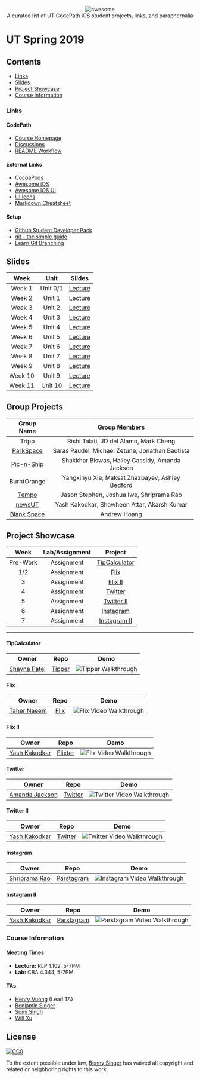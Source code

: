 <p align="center">
    <img alt="awesome" src="https://cdn.rawgit.com/sindresorhus/awesome/d7305f38d29fed78fa85652e3a63e154dd8e8829/media/badge.svg" /> <br>
    A curated list of UT CodePath iOS student projects, links, and paraphernalia
</p>

# UT Spring 2019
## Contents
- [Links](#links)
- [Slides](#slides)
- [Project Showcase](#project-showcase)
- [Course Information](#course-information)

### Links
#### CodePath
- [Course Homepage](https://courses.codepath.com)
- [Discussions](https://discussions.codepath.com)
- [README Workflow](./src/README-Workflow.md)

#### External Links
- [CocoaPods](https://cocoapods.org)
- [Awesome iOS](https://github.com/vsouza/awesome-ios)
- [Awesome iOS UI](https://github.com/cjwirth/awesome-ios-ui)
- [UI Icons](https://thenounproject.com/)
- [Markdown Cheatsheet](https://github.com/adam-p/markdown-here/wiki/Markdown-Cheatsheet)

#### Setup
- [Github Student Developer Pack](https://help.github.com/articles/applying-for-a-student-developer-pack/)
- [git - the simple guide](http://rogerdudler.github.io/git-guide/)
- [Learn Git Branching](https://learngitbranching.js.org/)

## Slides
| Week | Unit | Slides |
|:----:|:----:|:-------:|
|Week 1 | Unit 0/1 | [Lecture](https://docs.google.com/presentation/d/10t2j4NmOawlYy7bUWE0bGsuacl0V8FCSbLN2UTTlPNA/edit?usp=sharing)
|Week 2| Unit 1| [Lecture](https://docs.google.com/presentation/d/1o5LbUP1V5VmZ2tkkZpjA6-c3z5gSdHFPrnA-0KFlJTE/edit?usp=sharing)
|Week 3| Unit 2 | [Lecture](https://docs.google.com/presentation/d/1hYiLbG8bdgNXT50S3I-YvCWNiEV71Evg_ZKfdXA-ixM/edit?usp=sharing)
|Week 4| Unit 3 | [Lecture](https://docs.google.com/presentation/d/1hvkI3xVHM1Iu_Ms9rjoXRt0wk5M7qzPtRG7bnS0BXWs/edit?usp=sharing)
|Week 5| Unit 4 | [Lecture](https://docs.google.com/presentation/d/1kIQ8o3w9DYjRoCZUSrqTUbW6mj9oLc12dchSszRqHtY/edit?usp=sharing)
|Week 6| Unit 5 | [Lecture](https://docs.google.com/presentation/d/19stjqBpl1kF-DGo9ZZHmGv5fmcrHJ1sY1ZWpR1RNjQ0/edit?usp=sharing)
|Week 7| Unit 6 | [Lecture](https://docs.google.com/presentation/d/1Oxbiet3SPm_6xEChBmvNx44hv8PWr72ZKa3_Inpu6Yg/edit?usp=sharing)
|Week 8| Unit 7 | [Lecture](https://docs.google.com/presentation/d/1wmDy1rcloG9-Vvn6L1txZ0K5Yc3cyZJxDp6QacCsBk8/edit?usp=sharing)
|Week 9| Unit 8 | [Lecture](https://docs.google.com/presentation/d/10rHwCmMK5RR9Le6LQxuQSnQxPMCr9yft7gsz6bc59Pk/edit#slide=id.g4c1407d502_0_141)
|Week 10| Unit 9 | [Lecture](https://docs.google.com/presentation/d/1Bs7RkO9wW7FOZ9AhnFVIvDYaJav7hJKZBLFa5wcOpHg/edit)
|Week 11| Unit 10| [Lecture](https://docs.google.com/presentation/d/1OOk-Nc9IDO-tqLIv1H4pbz5llxGHzK7kGTiqPt_Wv8Q/edit?usp=sharing)

## Group Projects
|Group Name|Group Members|
|:--------:|:-----------:|
| Tripp | Rishi Talati, JD del Alamo, Mark Cheng |
| [ParkSpace](https://github.com/codepath-group-2/ParkShare) | Saras Paudel, Michael Zetune, Jonathan Bautista |
| [Pic-n-Ship](https://github.com/amandajackson21/Pic-N-Ship) | Shakkhar Biswas, Hailey Cassidy, Amanda Jackson |
| BurntOrange | Yangxinyu Xie, Maksat Zhazbayev, Ashley Bedford |
| [Tempo](https://github.com/jasonstephen15/Tempo) | Jason Stephen, Joshua Iwe, Shriprama Rao |
| [newsUT](https://github.com/newsut/newsUT) | Yash Kakodkar, Shawheen Attar, Akarsh Kumar |
| [Blank Space](https://github.com/andrewhoang7/blankspace) | Andrew Hoang |




## Project Showcase
| Week | Lab/Assignment |Project |
|:----:|:--------------:|:------:|
| Pre-Work | Assignment | [TipCalculator](#tipcalculator) |
| 1/2 | Assignment | [Flix](#flix) |
| 3 | Assignment | [Flix II](#flix-ii) |
| 4 | Assignment | [Twitter](#twitter) |
| 5 | Assignment | [Twitter II](#twitter-ii) |
| 6 | Assignment | [Instagram](#instagram) |
| 7 | Assignment | [Instagram II](#instagram-ii) |

---

#### TipCalculator
| Owner | Repo | Demo |
|:-----:|:----:|:----:|
|[Shayna Patel](https://github.com/shaynahpatel)|[Tipper](https://github.com/shaynahpatel/CodePath-tip-calc)|![Tipper Walkthrough](./src/gifs/prework-tipper.gif)|

#### Flix
| Owner | Repo | Demo |
|:-----:|:----:|:----:|
|[Taher Naeem](https://github.com/tahern52)|[Flix](https://github.com/tahern52/Flix)|![Flix Video Walkthrough](./src/gifs/assignment1-flix1.gif)|

#### Flix II
| Owner | Repo | Demo |
|:-----:|:----:|:----:|
|[Yash Kakodkar](https://github.com/YashKakodkar)|[Flixter](https://github.com/YashKakodkar/Flixster)|![Flix Video Walkthrough](./src/gifs/assignment2-flix2.gif)|

#### Twitter
| Owner | Repo | Demo |
|:-----:|:----:|:----:|
|[Amanda Jackson](https://github.com/amandajackson21)|[Twitter](https://github.com/amandajackson21/Twitter)|![Twitter Video Walkthrough](./src/gifs/assignment3-twitter1.gif)|

#### Twitter II
| Owner | Repo | Demo |
|:-----:|:----:|:----:|
|[Yash Kakodkar](https://github.com/YashKakodkar)|[Twitter](https://github.com/YashKakodkar/Twitter-Client)|![Twitter Video Walkthrough](./src/gifs/assignment4-twitter2.gif)|

#### Instagram
| Owner | Repo | Demo |
|:-----:|:----:|:----:|
|[Shriprama Rao](https://github.com/shriprama)|[Parstagram](https://github.com/shriprama/parstagram/)|![Instagram Video Walkthrough](./src/gifs/assignment5-instagram1.gif)|

#### Instagram II
| Owner | Repo | Demo |
|:-----:|:----:|:----:|
|[Yash Kakodkar](https://github.com/YashKakodkar)|[Parstagram](https://github.com/YashKakodkar/Parstagram)|![Parstagram Video Walkthrough](./src/gifs/assignment6-instagram2.gif)|

### Course Information
#### Meeting Times
- **Lecture:** RLP 1.102, 5-7PM
- **Lab:** CBA 4.344, 5-7PM

#### TAs
- [Henry Vuong](https://github.com/mistersquiish) (Lead TA)
- [Benjamin Singer](https://github.com/bzsinger)
- [Somi Singh](https://github.com/sks3)
- [Will Xu](https://github.com/williamx98)

## License

[![CC0](http://mirrors.creativecommons.org/presskit/buttons/88x31/svg/cc-zero.svg)](http://creativecommons.org/publicdomain/zero/1.0)

To the extent possible under law, [Benny Singer](https://github.com/bzsinger) has waived all copyright and
related or neighboring rights to this work.
